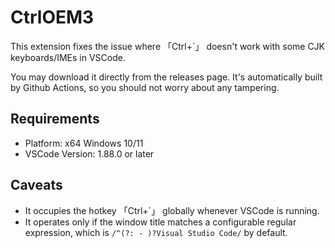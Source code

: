 # CtrlOEM3

This extension fixes the issue where 「Ctrl+`」 doesn't work with some CJK keyboards/IMEs in VSCode.

You may download it directly from the releases page. It's automatically built by Github Actions, so you should not worry about any tampering.

## Requirements

-   Platform: x64 Windows 10/11
-   VSCode Version: 1.88.0 or later

## Caveats

-   It occupies the hotkey 「Ctrl+`」 globally whenever VSCode is running.
-   It operates only if the window title matches a configurable regular expression, which is `/^(?: - )?Visual Studio Code/` by default.
